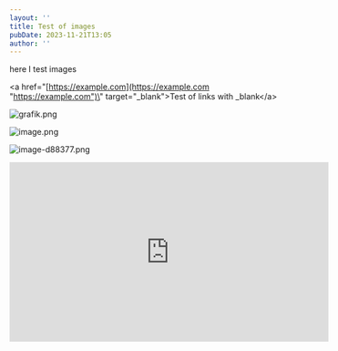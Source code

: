 ```yaml
---
layout: ''
title: Test of images
pubDate: 2023-11-21T13:05
author: ''
---
```


here I test images

&lt;a href=\"[https://example.com](https://example.com "https://example.com")\" target=\"\_blank\"&gt;Test of links with \_blank&lt;/a&gt;

![grafik.png](images/tutorials/grafik.png)

![image.png](images/tutorials/image.png)

![image-d88377.png](images/tutorials/image-d88377.png)

<iframe src="https://www.youtube.com/embed/EnddOHbeI_Q?si=5zUmjDx_FDYK6NYd" width="560" height="315" title="YouTube video player" frameborder="0" allow="accelerometer; autoplay; clipboard-write; encrypted-media; gyroscope; picture-in-picture; web-share" allowfullscreen=""></iframe>